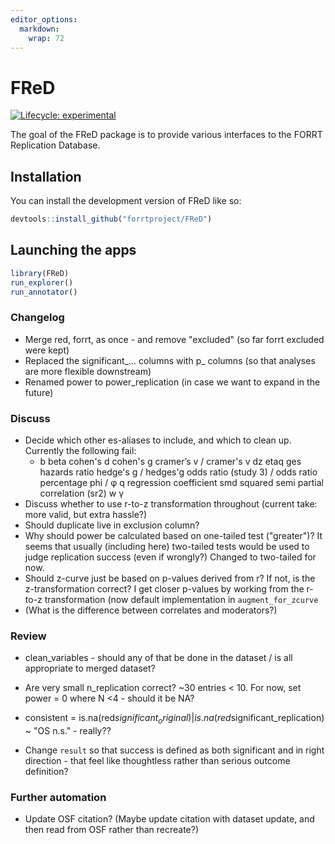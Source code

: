 ```yaml
---
editor_options: 
  markdown: 
    wrap: 72
---
```


# FReD

<!-- badges: start -->

[![Lifecycle:
experimental](https://img.shields.io/badge/lifecycle-experimental-orange.svg)](https://lifecycle.r-lib.org/articles/stages.html#experimental)

<!-- badges: end -->

The goal of the FReD package is to provide various interfaces to the
FORRT Replication Database.

## Installation

You can install the development version of FReD like so:

``` r
devtools::install_github("forrtproject/FReD")
```

## Launching the apps

``` r
library(FReD)
run_explorer()
run_annotator()
```

### Changelog

-   Merge red, forrt, as once - and remove "excluded" (so far forrt
    excluded were kept)
-   Replaced the significant\_... columns with p\_ columns (so that
    analyses are more flexible downstream)
-   Renamed power to power_replication (in case we want to expand in the
    future)

### Discuss

-   Decide which other es-aliases to include, and which to clean up.
    Currently the following fail:
    -   b beta cohen's d cohen's g cramer’s v / cramer's v dz etaq ges
        hazards ratio hedge's g / hedges'g odds ratio (study 3) / odds
        ratio percentage phi / φ q regression coefficient smd squared
        semi partial correlation (sr2) w γ
-   Discuss whether to use r-to-z transformation throughout (current
    take: more valid, but extra hassle?)
-   Should duplicate live in exclusion column?
-   Why should power be calculated based on one-tailed test ("greater")?
    It seems that usually (including here) two-tailed tests would be
    used to judge replication success (even if wrongly?) Changed to
    two-tailed for now.
-   Should z-curve just be based on p-values derived from r? If not, is
    the z-transformation correct? I get closer p-values by working from
    the r-to-z transformation (now default implementation in
    `augment_for_zcurve`
-   (What is the difference between correlates and moderators?)

### Review

-   clean_variables - should any of that be done in the dataset / is all
    appropriate to merged dataset?

-   Are very small n_replication correct? \~30 entries \< 10. For now,
    set power = 0 where N \<4 - should it be NA?

-   consistent =
    is.na(red$significant_original) | is.na(red$significant_replication)
    \~ "OS n.s." - really??

-   Change `result` so that success is defined as both significant and
    in right direction - that feel like thoughtless rather than serious
    outcome definition?

### Further automation

-   Update OSF citation? (Maybe update citation with dataset update, and
    then read from OSF rather than recreate?)
